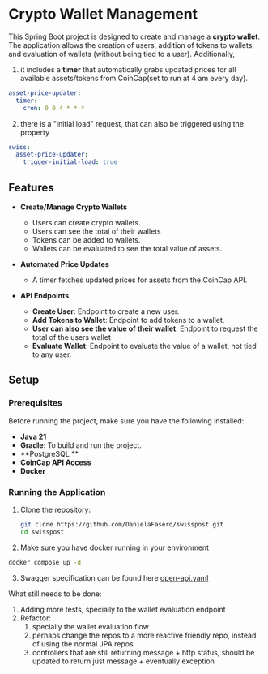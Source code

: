# Crypto Wallet Management

This Spring Boot project is designed to create and manage a **crypto wallet**. The application allows the creation of users, addition of tokens to wallets, and evaluation of wallets (without being tied to a user). 
Additionally, 
1) it includes a **timer** that automatically grabs updated prices for all available assets/tokens from CoinCap(set to run at 4 am every day).
```yaml
asset-price-updater:
  timer:
    cron: 0 0 4 * * *
```
2) there is a "initial load" request, that can also be triggered using the property

```yaml
swiss:
  asset-price-updater:
    trigger-initial-load: true 
```

## Features

- **Create/Manage Crypto Wallets**
    - Users can create crypto wallets.
    - Users can see the total of their wallets
    - Tokens can be added to wallets.
    - Wallets can be evaluated to see the total value of assets.

- **Automated Price Updates**
    - A timer fetches updated prices for assets from the CoinCap API.

- **API Endpoints**:
    - **Create User**: Endpoint to create a new user.
    - **Add Tokens to Wallet**: Endpoint to add tokens to a wallet.
    - **User can also see the value of their wallet**: Endpoint to request the total of the users wallet
    - **Evaluate Wallet**: Endpoint to evaluate the value of a wallet, not tied to any user.

## Setup

### Prerequisites

Before running the project, make sure you have the following installed:

- **Java 21**
- **Gradle**: To build and run the project.
- **PostgreSQL **
- **CoinCap API Access**
- **Docker**

### Running the Application

1. Clone the repository:

   ```bash
   git clone https://github.com/DanielaFasero/swisspost.git
   cd swisspost
   ```
2. Make sure you have docker running in your environment
```bash
docker compose up -d
```
3. Swagger specification can be found here
   [open-api.yaml](.src/test/resources/open-api.yaml)

What still needs to be done: 
1) Adding more tests, specially to the wallet evaluation endpoint 
2) Refactor:
   1) specially the wallet evaluation flow
   2) perhaps change the repos to a more reactive friendly repo, instead of using the normal JPA repos
   3) controllers that are still returning message + http status, should be updated to return just message + eventually exception
